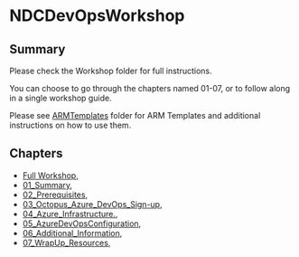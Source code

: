 # NDCDevOpsWorkshop

## Summary

Please check the Workshop folder for full instructions.

You can choose to go through the chapters named 01-07, or to follow along in a single workshop guide.

Please see [ARMTemplates](/ARMTemplates/) folder for ARM Templates and additional instructions on how to use them.

## Chapters

* [Full Workshop](/Workshop/00_FullWorkshop.md),
* [01_Summary](/Workshop/01_Summary.md),
* [02_Prerequisites](/Workshop/02_Prerequisites.md),
* [03_Octopus_Azure_DevOps_Sign-up](/Workshop/03_Octopus_Azure_DevOps_Sign-up.md),
* [04_Azure_Infrastructure.](/Workshop/04_Azure_Infrastructure.md),
* [05_AzureDevOpsConfiguration](/Workshop/05_AzureDevOpsConfiguration.md),
* [06_Additional_Information](/Workshop/06_Additional_Information.md),
* [07_WrapUp_Resources](/Workshop/07_WrapUp_Resources.md),
